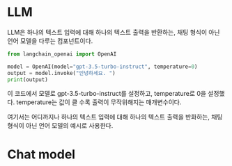 # LLM
LLM은 하나의 텍스트 입력에 대해 하나의 텍스트 출력을 반환하는, 채팅 형식이 아닌 언어 모델을 다루는 컴포넌트이다.

```python
from langchain_openai import OpenAI

model = OpenAI(model="gpt-3.5-turbo-instruct", temperature=0)
output = model.invoke("안녕하세요. ")
print(output)
```

이 코드에서 모델로 gpt-3.5-turbo-instruct를 설정하고, temperature로 0을 설정했다. temperature는 값이 클 수록 출력이 무작위해지는 매개변수이다.

여기서는 어디까지나 하나의 텍스트 입력에 대해 하나의 텍스트 출력을 반화하는, 채팅 형식이 아닌 언어 모델의 예시로 사용한다.

# Chat model
